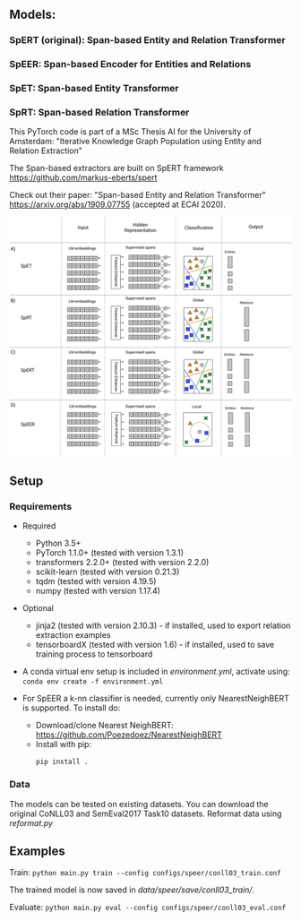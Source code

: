 ## Models:
### SpERT (original): Span-based Entity and Relation Transformer
### SpEER: Span-based Encoder for Entities and Relations
### SpET: Span-based Entity Transformer
### SpRT: Span-based Relation Transformer

This PyTorch code is part of a MSc Thesis AI for the University of Amsterdam: "Iterative Knowledge Graph Population using Entity and Relation Extraction"

The Span-based extractors are built on SpERT framework https://github.com/markus-eberts/spert

Check out their paper: "Span-based Entity and Relation Transformer" https://arxiv.org/abs/1909.07755 (accepted at ECAI 2020).

![alt text](assets/Span_extractors.svg)

## Setup
### Requirements
- Required
  - Python 3.5+
  - PyTorch 1.1.0+ (tested with version 1.3.1)
  - transformers 2.2.0+ (tested with version 2.2.0)
  - scikit-learn (tested with version 0.21.3)
  - tqdm (tested with version 4.19.5)
  - numpy (tested with version 1.17.4)
- Optional
  - jinja2 (tested with version 2.10.3) - if installed, used to export relation extraction examples
  - tensorboardX (tested with version 1.6) - if installed, used to save training process to tensorboard
  
- A conda virtual env setup is included in _environment.yml_, activate using:
  ```conda env create -f environment.yml```
  
- For SpEER a k-nn classifier is needed, currently only NearestNeighBERT is supported. To install do:
  - Download/clone Nearest NeighBERT: https://github.com/Poezedoez/NearestNeighBERT
  - Install with pip:
     ```
    pip install .
    ```

### Data
The models can be tested on existing datasets. You can download the original CoNLL03 and SemEval2017 Task10 datasets.
Reformat data using _reformat.py_

## Examples
Train:
```python main.py train --config configs/speer/conll03_train.conf ```

The trained model is now saved in _data/speer/save/conll03_train/_.

Evaluate:
```python main.py eval --config configs/speer/conll03_eval.conf ```

